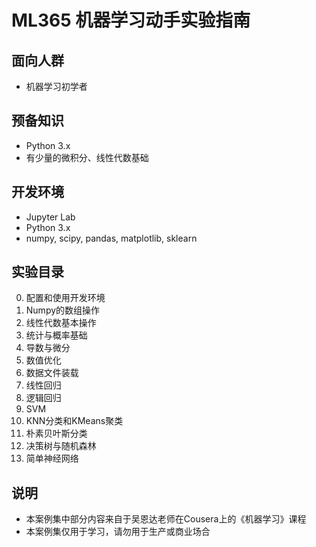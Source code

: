 # ML365 机器学习动手实验指南
## 面向人群
* 机器学习初学者
## 预备知识
* Python 3.x
* 有少量的微积分、线性代数基础
## 开发环境
* Jupyter Lab
* Python 3.x
* numpy, scipy, pandas, matplotlib, sklearn
## 实验目录
0. 配置和使用开发环境
1. Numpy的数组操作
2. 线性代数基本操作
3. 统计与概率基础
4. 导数与微分
5. 数值优化
6. 数据文件装载
7. 线性回归
8. 逻辑回归
9. SVM
10. KNN分类和KMeans聚类
11. 朴素贝叶斯分类
12. 决策树与随机森林
13. 简单神经网络
## 说明
* 本案例集中部分内容来自于吴恩达老师在Cousera上的《机器学习》课程
* 本案例集仅用于学习，请勿用于生产或商业场合
